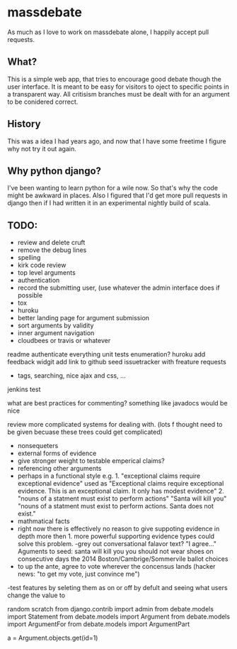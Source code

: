 massdebate
==========

As much as I love to work on massdebate alone, I happily accept pull requests.

What?
-----
This is a simple web app, that tries to encourage good debate though the user interface.  It is meant to be easy for visitors to oject to specific points in a transparent way. All critisism branches must be dealt with for an argument to be conidered correct.

History
-------
This was a idea I had years ago, and now that I have some freetime I figure why not try it out again.

Why python django?
------------------
I've been wanting to learn python for a wile now.  So that's why the code might be awkward in places.  Also I figured that I'd get more pull requests in django then if I had written it in an experimental nightly build of scala.

TODO:
-----
 - review and delete cruft
  - remove the debug lines
  - spelling
  - kirk code review
 - top level arguments
 - authentication
 - record the submitting user, (use whatever the admin interface does if possible
 - tox
 - huroku
 - better landing page for argument submission
 - sort arguments by validity
 - inner argument navigation
 - cloudbees or travis or whatever

readme
authenticate everything
unit tests
enumeration?
huroku
add feedback widgit
add link to github
seed issuetracker with freature requests
 - tags, searching, nice ajax and css, ...
 
jenkins test

what are best practices for commenting? something like javadocs would be nice

review more complicated systems for dealing with.  (lots f thought need to be given becuase these trees could get complicated)
 - nonsequeters
 - external forms of evidence
  - give stronger weight to testable emperical claims?
 - referencing other arguments
  - perhaps in a functional style 
    e.g. 1. "exceptional claims require exceptional evidence"
         used as "Exceptional claims require exceptional evidence.  This is an exceptional claim.  It only has modest evidence"
    2. "nouns of a statment must exist to perform actions"
     "Santa will kill you"
     "nouns of a statment must exist to perform actions. Santa does not exist."
 - mathmatical facts
 - right now there is effectively no reason to give suppoting evidence in depth more then 1.  more powerful supporting evidence types could solve this problem.
 -grey out conversational falavor text? "I agree..."
Aguments to seed:
santa will kill you
you should not wear shoes on consecutive days
the 2014 Boston/Cambrige/Sommervile ballot choices
 - to up the ante, agree to vote wherever the concensus lands (hacker news: "to get my vote, just convince me")

 -test features by seleting them as on or off by defult and seeing what users change the value to
 
random scratch
from django.contrib import admin
from debate.models import Statement
from debate.models import Argument
from debate.models import ArgumentFor
from debate.models import ArgumentPart

a = Argument.objects.get(id=1)
